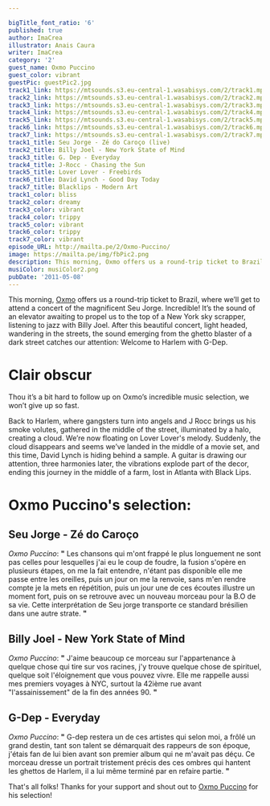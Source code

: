 ```yaml
---

bigTitle_font_ratio: '6'
published: true
author: ImaCrea
illustrator: Anais Caura
writer: ImaCrea
category: '2'
guest_name: Oxmo Puccino
guest_color: vibrant
guestPic: guestPic2.jpg
track1_link: https://mtsounds.s3.eu-central-1.wasabisys.com/2/track1.mp3
track2_link: https://mtsounds.s3.eu-central-1.wasabisys.com/2/track2.mp3
track3_link: https://mtsounds.s3.eu-central-1.wasabisys.com/2/track3.mp3
track4_link: https://mtsounds.s3.eu-central-1.wasabisys.com/2/track4.mp3
track5_link: https://mtsounds.s3.eu-central-1.wasabisys.com/2/track5.mp3
track6_link: https://mtsounds.s3.eu-central-1.wasabisys.com/2/track6.mp3
track7_link: https://mtsounds.s3.eu-central-1.wasabisys.com/2/track7.mp3
track1_title: Seu Jorge - Zé do Caroço (live)
track2_title: Billy Joel - New York State of Mind
track3_title: G. Dep - Everyday
track4_title: J-Rocc - Chasing the Sun
track5_title: Lover Lover - Freebirds
track6_title: David Lynch - Good Day Today
track7_title: Blacklips - Modern Art
track1_color: bliss
track2_color: dreamy
track3_color: vibrant
track4_color: trippy
track5_color: vibrant
track6_color: trippy
track7_color: vibrant
episode_URL: http://mailta.pe/2/Oxmo-Puccino/
image: https://mailta.pe/img/fbPic2.png
description: This morning, Oxmo offers us a round-trip ticket to Brazil, where we’ll get to attend a concert of the magnificent Seu Jorge. Incredible! It’s the sound of an elevator awaiting to propel us to the top of a New York sky scrapper, listening to jazz with...
musiColor: musiColor2.png
pubDate: '2011-05-08'
---
```

This morning, [Oxmo](https://www.facebook.com/OxmoPuccinoOfficiel/) offers us a round-trip ticket to Brazil, where we’ll get to attend a concert of the magnificent Seu Jorge. Incredible! It’s the sound of an elevator awaiting to propel us to the top of a New York sky scrapper, listening to jazz with Billy Joel. After this beautiful concert, light headed, wandering in the streets, the sound emerging from the ghetto blaster of a dark street catches our attention: Welcome to Harlem with G-Dep.

# Clair obscur


Thou it’s a bit hard to follow up on Oxmo’s incredible music selection, we won’t give up so fast.

Back to Harlem, where gangsters turn into angels and J Rocc brings us his smoke volutes, gathered in the middle of the street, illuminated by a halo, creating a cloud. We’re now floating on Lover Lover's melody. Suddenly, the cloud disappears and seems we’ve landed in the middle of a movie set, and this time, David Lynch is hiding behind a sample. A guitar is drawing our attention, three harmonies later, the vibrations explode part of the decor, ending this journey in the middle of a farm, lost in Atlanta with Black Lips.
 
# Oxmo Puccino's selection:

## Seu Jorge - Zé do Caroço

_Oxmo Puccino_: **"** Les chansons qui m'ont frappé le plus longuement ne sont pas celles pour lesquelles j'ai eu le coup de foudre, la fusion s'opère en plusieurs étapes, on me la fait entendre, n'étant pas disponible elle me passe entre les oreilles, puis un jour on me la renvoie, sans m'en rendre compte je la mets en répétition, puis un jour une de ces écoutes illustre un moment fort, puis on se retrouve avec un nouveau morceau pour la B.O de sa vie. Cette interprétation de Seu jorge transporte ce standard brésilien dans une autre strate. **"** 


## Billy Joel - New York State of Mind

_Oxmo Puccino_: **"** J'aime beaucoup ce morceau sur l'appartenance à quelque chose qui tire sur vos racines, j'y trouve quelque chose de spirituel, quelque soit l'éloignement que vous pouvez vivre. Elle me rappelle aussi mes premiers voyages à NYC, surtout la 42ième rue avant "l'assainissement" de la fin des années 90. **"** 

## G-Dep - Everyday

_Oxmo Puccino_: **"** G-dep restera un de ces artistes qui selon moi, a frôlé un grand destin, tant son talent se démarquait des rappeurs de son époque, j'étais fan de lui bien avant son premier album qui ne m'avait pas déçu. Ce morceau dresse un portrait tristement précis des ces ombres qui hantent les ghettos de Harlem, il a lui même terminé par en refaire partie. **"** 


That's all folks! Thanks for your support and shout out to [Oxmo Puccino](https://www.facebook.com/OxmoPuccinoOfficiel/) for his selection!
